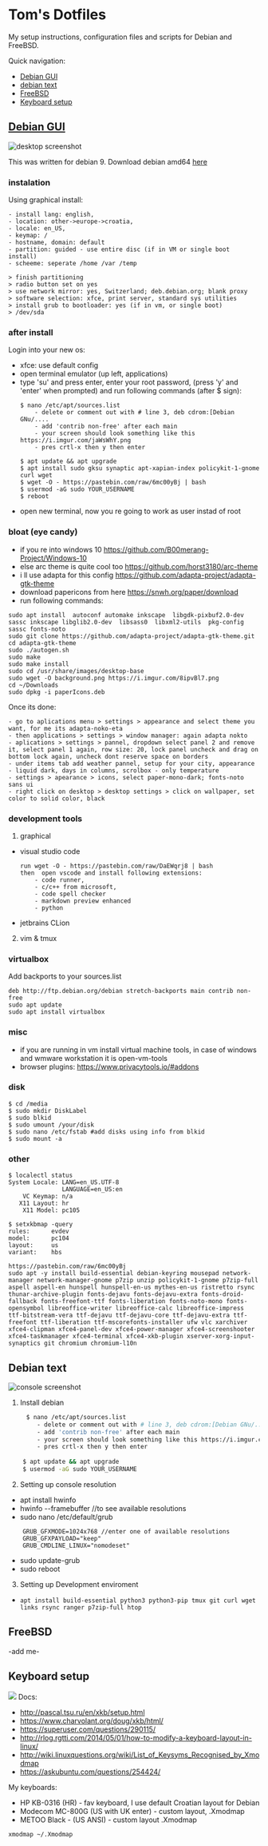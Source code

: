 # Tom's Dotfiles
My setup instructions, configuration files and scripts for Debian and FreeBSD.

Quick navigation:
- [Debian GUI](#debian-gui)
- [debian text](#debian-text)
- [FreeBSD](#freebsd)
- [Keyboard setup](#keyboard-setup)

## [Debian GUI](debian-gui)
![desktop screenshot](https://i.imgur.com/DfCRIMi.png)

This was written for debian 9.
Download debian amd64 [here](https://cdimage.debian.org/debian-cd/current/amd64/iso-cd/)

### instalation
Using graphical install: 
```
- install lang: english, 
- location: other->europe->croatia,
- locale: en_US,
- keymap: /
- hostname, domain: default
- partition: guided - use entire disc (if in VM or single boot install)
- scheeme: seperate /home /var /temp
    
> finish partitioning
> radio button set on yes
> use network mirror: yes, Switzerland; deb.debian.org; blank proxy
> software selection: xfce, print server, standard sys utilities
> install grub to bootloader: yes (if in vm, or single boot)
> /dev/sda
```

### after install
Login into your new os:
- xfce: use default config
- open terminal emulator (up left, applications)
- type 'su' and press enter, enter your root password, (press 'y' and 'enter' when prompted)
    and run following commands (after $ sign):
    ```
    $ nano /etc/apt/sources.list    
        - delete or comment out with # line 3, deb cdrom:[Debian GNu/....
        - add 'contrib non-free' after each main
        - your screen should look something like this https://i.imgur.com/jaWsWhY.png
        - pres crtl-x then y then enter
        
    $ apt update && apt upgrade
    $ apt install sudo gksu synaptic apt-xapian-index policykit-1-gnome curl wget
    $ wget -O - https://pastebin.com/raw/6mc00yBj | bash
    $ usermod -aG sudo YOUR_USERNAME
    $ reboot
    ```
- open new terminal, now you re going to work as user instad of root

### bloat (eye candy)
- if you re into windows 10 https://github.com/B00merang-Project/Windows-10
- else arc theme is quite cool too https://github.com/horst3180/arc-theme
- i ll use adapta for this config https://github.com/adapta-project/adapta-gtk-theme
- download papericons from here https://snwh.org/paper/download
- run following commands:
```
sudo apt install  autoconf automake inkscape  libgdk-pixbuf2.0-dev sassc inkscape libglib2.0-dev  libsass0  libxml2-utils  pkg-config  sassc fonts-noto
sudo git clone https://github.com/adapta-project/adapta-gtk-theme.git
cd adapta-gtk-theme
sudo ./autogen.sh
sudo make
sudo make install
sudo cd /usr/share/images/desktop-base
sudo wget -O background.png https://i.imgur.com/8ipvBl7.png
cd ~/Downloads
sudo dpkg -i paperIcons.deb
```

Once its done:
```
- go to aplications menu > settings > appearance and select theme you want, for me its adapta-noko-eta
- then applications > settings > window manager: again adapta nokto
- aplications > settings > pannel, dropdown select panel 2 and remove it, select panel 1 again, row size: 20, lock panel uncheck and drag on bottom lock again, uncheck dont reserve space on borders
- under items tab add weather pannel, setup for your city, appearance - liquid dark, days in columns, scrolbox - only temperature
- settings > apearance > icons, select paper-mono-dark; fonts-noto sans ui
- right click on desktop > desktop settings > click on wallpaper, set color to solid color, black
```

### development tools
1. graphical
 - visual studio code
    ```
    run wget -O - https://pastebin.com/raw/DaEWqrj8 | bash
    then  open vscode and install following extensions: 
        - code runner, 
        - c/c++ from microsoft, 
        - code spell checker
        - markdown preview enhanced
        - python
 - jetbrains CLion

2. vim & tmux

### virtualbox
Add backports to your sources.list
```
deb http://ftp.debian.org/debian stretch-backports main contrib non-free
sudo apt update
sudo apt install virtualbox
```

### misc
- if you are running in vm install virtual machine tools, in case of windows and wmware workstation it is open-vm-tools
- browser plugins: https://www.privacytools.io/#addons

### disk
```
$ cd /media
$ sudo mkdir DiskLabel
$ sudo blkid
$ sudo umount /your/disk
$ sudo nano /etc/fstab #add disks using info from blkid
$ sudo mount -a
```

### other
```
$ localectl status
System Locale: LANG=en_US.UTF-8
               LANGUAGE=en_US:en
    VC Keymap: n/a
   X11 Layout: hr
    X11 Model: pc105

$ setxkbmap -query
rules:      evdev
model:      pc104
layout:     us
variant:    hbs
```
```
https://pastebin.com/raw/6mc00yBj
sudo apt -y install build-essential debian-keyring mousepad network-manager network-manager-gnome p7zip unzip policykit-1-gnome p7zip-full aspell aspell-en hunspell hunspell-en-us mythes-en-us ristretto rsync thunar-archive-plugin fonts-dejavu fonts-dejavu-extra fonts-droid-fallback fonts-freefont-ttf fonts-liberation fonts-noto-mono fonts-opensymbol libreoffice-writer libreoffice-calc libreoffice-impress ttf-bitstream-vera ttf-dejavu ttf-dejavu-core ttf-dejavu-extra ttf-freefont ttf-liberation ttf-mscorefonts-installer ufw vlc xarchiver xfce4-clipman xfce4-panel-dev xfce4-power-manager xfce4-screenshooter xfce4-taskmanager xfce4-terminal xfce4-xkb-plugin xserver-xorg-input-synaptics git chromium chromium-l10n
```

## Debian text
![console screenshot](https://i.imgur.com/1KwYS5y.png)

1. Install debian
```bash
     $ nano /etc/apt/sources.list    
        - delete or comment out with # line 3, deb cdrom:[Debian GNu/....
        - add 'contrib non-free' after each main
        - your screen should look something like this https://i.imgur.com/jaWsWhY.png
        - pres crtl-x then y then enter
        
    $ apt update && apt upgrade
    $ usermod -aG sudo YOUR_USERNAME
```

2. Setting up console resolution
  - apt install hwinfo
  - hwinfo --framebuffer //to see available resolutions
  - sudo nano /etc/default/grub
```
    GRUB_GFXMODE=1024x768 //enter one of available resolutions
    GRUB_GFXPAYLOAD="keep"
    GRUB_CMDLINE_LINUX="nomodeset"
```
  - sudo update-grub
  - sudo reboot

3. Setting up Development enviroment
 - `apt install build-essential python3 python3-pip tmux git curl wget links rsync ranger p7zip-full htop`

## FreeBSD
-add me-


## Keyboard setup
![](https://www.bug.hr/img/kupili-smo-jeftinu-mehanicku-tipkovnicu-iz-kine-je-li-se-isplatilo_gduZkX.png)
Docs: 
- http://pascal.tsu.ru/en/xkb/setup.html
- https://www.charvolant.org/doug/xkb/html/
- https://superuser.com/questions/290115/
- http://rlog.rgtti.com/2014/05/01/how-to-modify-a-keyboard-layout-in-linux/
- http://wiki.linuxquestions.org/wiki/List_of_Keysyms_Recognised_by_Xmodmap
- https://askubuntu.com/questions/254424/

My keyboards:
- HP KB-0316 (HR) - fav keyboard, I use default Croatian layout for Debian
- Modecom MC-800G (US with UK enter) - custom layout, .Xmodmap
- METOO Black - (US ANSI) - custom layout .Xmodmap
```
xmodmap ~/.Xmodmap
```


